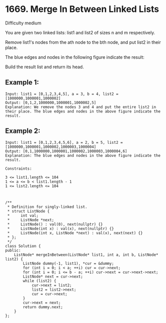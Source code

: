 # 1669. Merge In Between Linked Lists
Difficulty medium

You are given two linked lists: list1 and list2 of sizes n and m respectively.

Remove list1's nodes from the ath node to the bth node, and put list2 in their place.

The blue edges and nodes in the following figure indicate the result:


Build the result list and return its head.


## Example 1:
```
Input: list1 = [0,1,2,3,4,5], a = 3, b = 4, list2 = [1000000,1000001,1000002]
Output: [0,1,2,1000000,1000001,1000002,5]
Explanation: We remove the nodes 3 and 4 and put the entire list2 in their place. The blue edges and nodes in the above figure indicate the result.
```


## Example 2:
```
Input: list1 = [0,1,2,3,4,5,6], a = 2, b = 5, list2 = [1000000,1000001,1000002,1000003,1000004]
Output: [0,1,1000000,1000001,1000002,1000003,1000004,6]
Explanation: The blue edges and nodes in the above figure indicate the result.
```


```
Constraints:

3 <= list1.length <= 104
1 <= a <= b < list1.length - 1
1 <= list2.length <= 104
```


#
```
/**
 * Definition for singly-linked list.
 * struct ListNode {
 *     int val;
 *     ListNode *next;
 *     ListNode() : val(0), next(nullptr) {}
 *     ListNode(int x) : val(x), next(nullptr) {}
 *     ListNode(int x, ListNode *next) : val(x), next(next) {}
 * };
 */
class Solution {
public:
    ListNode* mergeInBetween(ListNode* list1, int a, int b, ListNode* list2) {
        ListNode dummy(-1, list1), *cur = &dummy;
        for (int i = 0; i < a; ++i) cur = cur->next;
        for (int i = 0; i <= b - a; ++i) cur->next = cur->next->next;
        ListNode* next = cur->next;
        while (list2) {
            cur->next = list2;
            list2 = list2->next;
            cur = cur->next;
        }
        cur->next = next;
        return dummy.next;
    }
};
```
